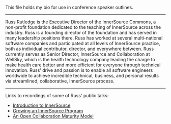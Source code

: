 This file holds my bio for use in conference speaker outlines.

- - -

Russ Rutledge is the Executive Director of the InnerSource Commons,
a non-profit foundation dedicated to the teaching of InnerSource across the industry.
Russ is a founding director of the foundation and has served in many leadership positions there.
Russ has worked at several multi-national software companies and participated at all levels of InnerSource practice,
both as individual contributor, director, and everywhere between.
Russ currently serves as Senior Director, InnerSource and Collaboration at WellSky, which is the health technology company leading the charge to make health care better and more efficient for everyone through technical innovation.
Russ' drive and passion is to enable all software engineers worldwide to achieve incredible technical, business, and personal results via streamlined, collaborative, InnerSource process.

- - -

Links to recordings of some of Russ' public talks:

* [Introduction to InnerSource](https://learning.oreilly.com/videos/introduction-to-innersource/9781492041504)
* [Growing an InnerSource Program](https://learning.oreilly.com/videos/oscon-2018-/9781492026075/9781492026075-video321576)
* [An Open Collaboration Maturity Model](https://learning.oreilly.com/videos/oscon-2019/9781492050643/9781492050643-video325987)
